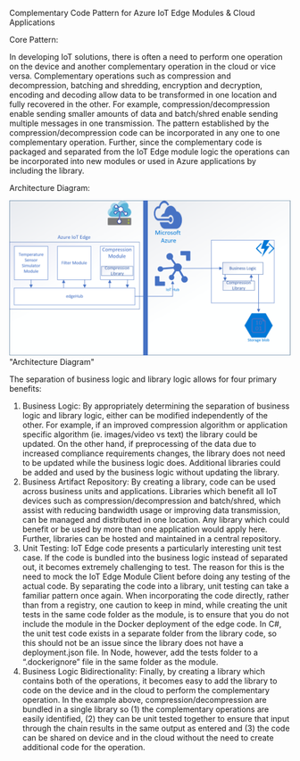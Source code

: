 Complementary Code Pattern for Azure IoT Edge Modules & Cloud Applications

Core Pattern: 

In developing IoT solutions, there is often a need to perform one operation on the device and another complementary operation in the cloud or vice versa. Complementary operations such as compression and decompression, batching and shredding, encryption and decryption, encoding and decoding allow data to be transformed in one location and fully recovered in the other.  For example, compression/decompression enable sending smaller amounts of data and batch/shred enable sending multiple messages in one transmission.  The pattern established by the compression/decompression code can be incorporated in any one to one complementary operation.  Further, since the complementary code is packaged and separated from the IoT Edge module logic the operations can be incorporated into new modules or used in Azure applications by including the library.

Architecture Diagram:

!['Architecture Diagram of IoT Edge and Cloud interaction'](./arch.png)"Architecture Diagram"

The separation of business logic and library logic allows for four primary benefits:

1)	Business Logic: By appropriately determining the separation of business logic and library logic, either can be modified independently of the other.  For example, if an improved compression algorithm or application specific algorithm (ie. images/video vs text) the library could be updated.  On the other hand, if preprocessing of the data due to increased compliance requirements changes, the library does not need to be updated while the business logic does.  Additional libraries could be added and used by the business logic without updating the library.
2)	Business Artifact Repository: By creating a library, code can be used across business units and applications.  Libraries which benefit all IoT devices such as compression/decompression and batch/shred, which assist with reducing bandwidth usage or improving data transmission, can be managed and distributed in one location.  Any library which could benefit or be used by more than one application would apply here.  Further, libraries can be hosted and maintained in a central repository.
3)	Unit Testing:  IoT Edge code presents a particularly interesting unit test case.  If the code is bundled into the business logic instead of separated out, it becomes extremely challenging to test.  The reason for this is the need to mock the IoT Edge Module Client before doing any testing of the actual code.  By separating the code into a library, unit testing can take a familiar pattern once again.  When incorporating the code directly, rather than from a registry, one caution to keep in mind, while creating the unit tests in the same code folder as the module, is to ensure that you do not include the module in the Docker deployment of the edge code.  In C#, the unit test code exists in a separate folder from the library code, so this should not be an issue since the library does not have a deployment.json file.  In Node, however, add the tests folder to a “.dockerignore” file in the same folder as the module.
4)	Business Logic Bidirectionality: Finally, by creating a library which contains both of the operations, it becomes easy to add the library to code on the device and in the cloud to perform the complementary operation.  In the example above, compression/decompression are bundled in a single library so (1) the complementary operations are easily identified, (2) they can be unit tested together to ensure that input through the chain results in the same output as entered and (3) the code can be shared on device and in the cloud without the need to create additional code for the operation.

